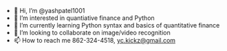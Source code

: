 - 👋 Hi, I’m @yashpatel1001
- 👀 I’m interested in quantiative finance and Python
- 🌱 I’m currently learning Python syntax and basics of quantitative finance
- 💞️ I’m looking to collaborate on image/video recognition
- 📫 How to reach me 862-324-4518, yc.kickz@gmail.com

<!---
yashpatel1001/yashpatel1001 is a ✨ special ✨ repository because its `README.md` (this file) appears on your GitHub profile.
You can click the Preview link to take a look at your changes.
--->

